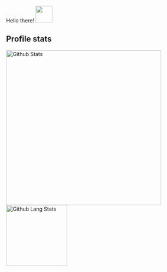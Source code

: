 Hello there! <img src="https://github.githubassets.com/images/mona-whisper.gif" width="45">

## Profile stats
<img src="https://github-readme-stats.vercel.app/api?username=lucpena&show_icons=true" alt="Github Stats" width="420"/>
<img src="https://github-readme-stats.vercel.app/api/top-langs/?username=lucpena&layout=compact" alt="Github Lang Stats" height="165">

 

<!--
**lucpena/lucpena** is a ✨ _special_ ✨ repository because its `README.md` (this file) appears on your GitHub profile.

Here are some ideas to get you started:

- 🔭 I’m currently working on ...
- 🌱 I’m currently learning ...
- 👯 I’m looking to collaborate on ...
- 🤔 I’m looking for help with ...
- 💬 Ask me about ...
- 📫 How to reach me: ...
- 😄 Pronouns: ...
- ⚡ Fun fact: ...
-->
